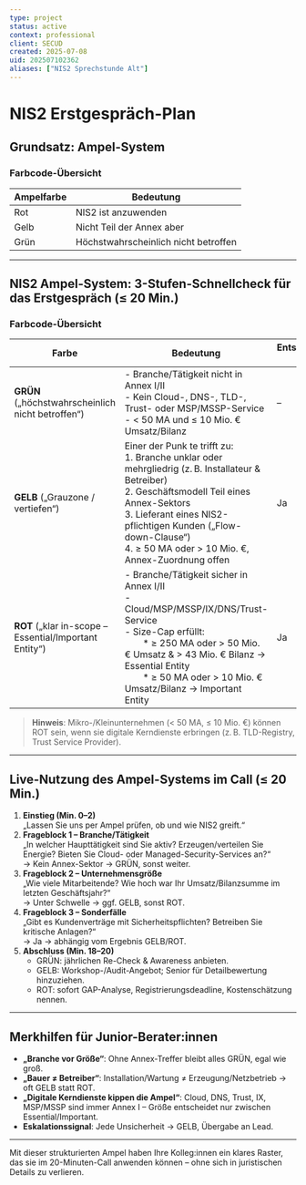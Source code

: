 ```yaml
---
type: project
status: active
context: professional
client: SECUD
created: 2025-07-08
uid: 202507102362
aliases: ["NIS2 Sprechstunde Alt"]
---
```


# NIS2 Erstgespräch-Plan

## Grundsatz: Ampel-System

### Farbcode-Übersicht

| Ampelfarbe | Bedeutung                         |
|------------|-----------------------------------|
| Rot        | NIS2 ist anzuwenden               |
| Gelb       | Nicht Teil der Annex aber         |
| Grün       | Höchstwahrscheinlich nicht betroffen |

---

## NIS2 Ampel-System: 3-Stufen-Schnellcheck für das Erstgespräch (≤ 20 Min.)

### Farbcode-Übersicht

| Farbe                                                  | Bedeutung                                                                                                                                                                                                                                                                    | Entscheidungs-Trigger | Empfohlene Aktion im Call                                                                                                                                                                                                       |
| ------------------------------------------------------ | ---------------------------------------------------------------------------------------------------------------------------------------------------------------------------------------------------------------------------------------------------------------------------- | --------------------- | ------------------------------------------------------------------------------------------------------------------------------------------------------------------------------------------------------------------------------- |
| **GRÜN** („höchstwahrscheinlich nicht betroffen“)      | - Branche/Tätigkeit nicht in Annex I/II<br>- Kein Cloud-, DNS-, TLD-, Trust- oder MSP/MSSP-Service<br>- < 50 MA und ≤ 10 Mio. € Umsatz/Bilanz                                                                                                                                | –                     | - Ergebnis kurz dokumentieren („out of scope – Stand [Datum]“)<br>- Empfehlung: jährlicher Re-Check oder bei Geschäftsmodifikationen                                                                                            |
| **GELB** („Grauzone / vertiefen“)                      | Einer der Punk te trifft zu:<br>1. Branche unklar oder mehrgliedrig (z. B. Installateur & Betreiber)<br>2. Geschäftsmodell Teil eines Annex-Sektors<br>3. Lieferant eines NIS2-pflichtigen Kunden („Flow-down-Clause“)<br>4. ≥ 50 MA oder > 10 Mio. €, Annex-Zuordnung offen | Ja                    | - An Lead/Senior eskalieren<br>- Workshop/Gap-Analyse anbieten<br>- Keine festen Zusagen zu Fristen/Bußgeldern                                                                                                                  |
| **ROT** („klar in-scope – Essential/Important Entity“) | - Branche/Tätigkeit sicher in Annex I/II<br>- Cloud/MSP/MSSP/IX/DNS/Trust-Service<br>- Size-Cap erfüllt:<br>  * ≥ 250 MA oder > 50 Mio. € Umsatz & > 43 Mio. € Bilanz → Essential Entity<br>  * ≥ 50 MA oder > 10 Mio. € Umsatz/Bilanz → Important Entity                    | Ja                    | - Pflichten nennen: 3-Monats-Registrierung, Risikomanagement-Controls, Meldefristen (24h/72h/30d)<br>- GAP-Analyse, Roadmap & Management-Briefing anstoßen<br>- Hinweis auf Bußgelder (bis 2 % Umsatz) & Geschäftsführerhaftung |

> **Hinweis**: Mikro-/Kleinunternehmen (< 50 MA, ≤ 10 Mio. €) können ROT sein, wenn sie digitale Kerndienste erbringen (z. B. TLD-Registry, Trust Service Provider).

---

## Live-Nutzung des Ampel-Systems im Call (≤ 20 Min.)

1. **Einstieg (Min. 0–2)**  
   „Lassen Sie uns per Ampel prüfen, ob und wie NIS2 greift.“
2. **Frageblock 1 – Branche/Tätigkeit**  
   „In welcher Haupttätigkeit sind Sie aktiv? Erzeugen/verteilen Sie Energie? Bieten Sie Cloud- oder Managed-Security-Services an?“  
   → Kein Annex-Sektor → GRÜN, sonst weiter.
3. **Frageblock 2 – Unternehmensgröße**  
   „Wie viele Mitarbeitende? Wie hoch war Ihr Umsatz/Bilanzsumme im letzten Geschäftsjahr?“  
   → Unter Schwelle → ggf. GELB, sonst ROT.
4. **Frageblock 3 – Sonderfälle**  
   „Gibt es Kundenverträge mit Sicherheitspflichten? Betreiben Sie kritische Anlagen?“  
   → Ja → abhängig vom Ergebnis GELB/ROT.
5. **Abschluss (Min. 18–20)**  
   - GRÜN: jährlichen Re-Check & Awareness anbieten.  
   - GELB: Workshop-/Audit-Angebot; Senior für Detailbewertung hinzuziehen.  
   - ROT: sofort GAP-Analyse, Registrierungsdeadline, Kostenschätzung nennen.

---

## Merkhilfen für Junior-Berater:innen

- **„Branche vor Größe“**: Ohne Annex-Treffer bleibt alles GRÜN, egal wie groß.
- **„Bauer ≠ Betreiber“**: Installation/Wartung ≠ Erzeugung/Netzbetrieb → oft GELB statt ROT.
- **„Digitale Kerndienste kippen die Ampel“**: Cloud, DNS, Trust, IX, MSP/MSSP sind immer Annex I – Größe entscheidet nur zwischen Essential/Important.
- **Eskalationssignal**: Jede Unsicherheit → GELB, Übergabe an Lead.

---

Mit dieser strukturierten Ampel haben Ihre Kolleg:innen ein klares Raster, das sie im 20-Minuten-Call anwenden können – ohne sich in juristischen Details zu verlieren.
